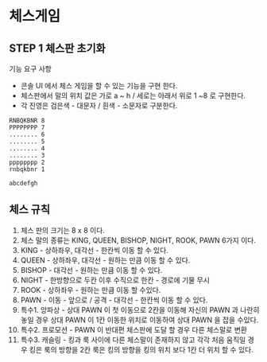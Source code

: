 # 체스게임
## STEP 1 체스판 초기화

기능 요구 사항
* 콘솔 UI 에서 체스 게임을 할 수 있는 기능을 구현 한다.
* 체스판에서 말의 위치 값은 가로 a ~ h / 세로는 아래서 위로 1 ~8 로 구현한다.
* 각 진영은 검은색 - 대문자 / 흰색 - 소문자로 구분한다.
```
RNBQKBNR 8
PPPPPPPP 7 
........ 6
........ 5
........ 4
........ 3
pppppppp 2
rnbqkbnr 1

abcdefgh

```

## 체스 규칙
1. 체스 판의 크기는 8 x 8 이다.
2. 체스 말의 종류는 KING, QUEEN, BISHOP, NIGHT, ROOK, PAWN 6가지 이다. 
3. KING - 상하좌우, 대각선 - 한칸씩 이동 할 수 있다.
4. QUEEN - 상하좌우, 대각선 - 원하는 만큼 이동 할 수 있다.
5. BISHOP - 대각선 - 원하는 만큼 이동 할 수 있다.
6. NIGHT - 한방향으로 두칸 이후 수직으로 한칸 - 경로에 기물 무시
7. ROOK - 상하좌우 - 원하는 만큼 이동 할 수있다.
8. PAWN - 이동 - 앞으로 / 공격 - 대각선 - 한칸씩 이동 할 수 있다.
9. 특수1. 앙파상 - 상대 PAWN 이 첫 이동으로 2칸을 이동해 자신의 PAWN 과 나란히 놓일 경우 상대 PAWN 이 1칸 이동한 위치로 이동하여 상대 PAWN 을 잡을 수있다.
10. 특수2. 프로모션 - PAWN 이 반대편 체스판에 도달 할 경우 다른 체스말로 변환
11. 특수3. 캐슬링 - 킹과 룩 사이에 다른 체스말이 존재하지 않고 각각 처음 움직일 경우 킹은 룩의 방향을 2칸 룩은 킹의 방향을 킹의 위치 보다 1칸 더 위치 할 수 있다.

